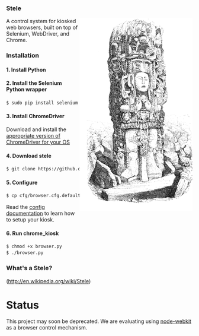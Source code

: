 ### Stele
<img align="right" alt="Image of a Maya stele at Copan" src="/media/copan.png" />
A control system for kiosked web browsers, built on top of Selenium, WebDriver, and Chrome.

### Installation
#### 1. Install Python
#### 2. Install the Selenium Python wrapper

```bash
$ sudo pip install selenium
```

#### 3. Install ChromeDriver
Download and install the [appropriate version of ChromeDriver for your OS](http://chromedriver.storage.googleapis.com/index.html)

#### 4. Download stele
```bash
$ git clone https://github.com/scimusmn/stele.git
```

#### 5. Configure
```bash
$ cp cfg/browser.cfg.default cfg/browser.cfg
```
Read the [config documentation](https://github.com/scimusmn/stele/blob/master/docs/config.md) to learn how to setup your kiosk.

#### 6. Run chrome_kiosk
```bash
$ chmod +x browser.py
$ ./browser.py
```
### What's a Stele?
(http://en.wikipedia.org/wiki/Stele)

# Status
This project may soon be deprecated. We are evaluating using [node-webkit](https://github.com/rogerwang/node-webkit) as a browser control mechanism.
